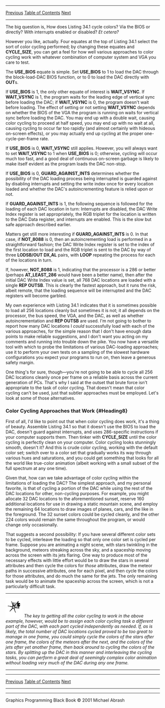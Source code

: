   ------------------------ --------------------------------- --------------------
  [Previous](34-03.html)   [Table of Contents](index.html)   [Next](34-05.html)
  ------------------------ --------------------------------- --------------------

The big question is, How does Listing 34.1 cycle colors? Via the BIOS or
directly? With interrupts enabled or disabled? *Et cetera?*

However you like, actually. Four equates at the top of Listing 34.1
select the sort of color cycling performed; by changing these equates
and **CYCLE\_SIZE**, you can get a feel for how well various approaches
to color cycling work with whatever combination of computer system and
VGA you care to test.

The **USE\_BIOS** equate is simple. Set **USE\_BIOS** to 1 to load the
DAC through the block-load-DAC BIOS function, or to 0 to load the DAC
directly with **OUT**s.

If **USE\_BIOS** is 1, the only other equate of interest is
**WAIT\_VSYNC**. If **WAIT\_VSYNC** is 1, the program waits for the
leading edge of vertical sync before loading the DAC; if **WAIT\_VSYNC**
is 0, the program doesn't wait before loading. The effect of setting or
not setting **WAIT\_VSYNC** depends on whether the BIOS of the VGA the
program is running on waits for vertical sync before loading the DAC.
You may end up with a double wait, causing color cycling to proceed at
half speed, you may end up with no wait at all, causing cycling to occur
far too rapidly (and almost certainly with hideous on-screen effects),
or you may actually end up cycling at the proper one-cycle-per-frame
rate.

If **USE\_BIOS** is 0, **WAIT\_VSYNC** still applies. However, you will
always want to set **WAIT\_VSYNC** to 1 when **USE\_BIOS** is 0;
otherwise, cycling will occur much too fast, and a good deal of
continuous on-screen garbage is likely to make itself evident as the
program loads the DAC non-stop.

If **USE\_BIOS** is 0, **GUARD\_AGAINST\_INTS** determines whether the
possibility of the DAC loading process being interrupted is guarded
against by disabling interrupts and setting the write index once for
every location loaded and whether the DAC's autoincrementing feature is
relied upon or not.

If **GUARD\_AGAINST\_INTS** is 1, the following sequence is followed for
the loading of each DAC location in turn: Interrupts are disabled, the
DAC Write Index register is set appropriately, the RGB triplet for the
location is written to the DAC Data register, and interrupts are
enabled. This is the slow but safe approach described earlier.

Matters get still more interesting if **GUARD\_AGAINST\_INTS** is 0. In
that case, if **NOT\_8088** is 0, then an autoincrementing load is
performed in a straightforward fashion; the DAC Write Index register is
set to the index of the first location to load and the RGB triplet is
sent to the DAC by way of three **LODSB/OUT DX,AL** pairs, with **LOOP**
repeating the process for each of the locations in turn.

If, however, **NOT\_8088** is 1, indicating that the processor is a 286
or better (perhaps **AT\_LEAST\_286** would have been a better name),
then after the initial DAC Write Index value is set, all 768 DAC
locations are loaded with a single **REP OUTSB**. This is clearly the
fastest approach, but it runs the risk, albeit remote, that the loading
sequence will be interrupted and the DAC registers will become garbled.

My own experience with Listing 34.1 indicates that it is sometimes
possible to load all 256 locations cleanly but sometimes it is not; it
all depends on the processor, the bus speed, the VGA, and the DAC, as
well as whether autoincrementation and **REP OUTSB** are used. I'm not
going to bother to report how many DAC locations I *could* successfully
load with each of the various approaches, for the simple reason that I
don't have enough data points to make reliable suggestions, and I don't
want you acting on my comments and running into trouble down the pike.
You now have a versatile tool with which to probe the limitations of
various DAC-loading approaches; use it to perform your own tests on a
sampling of the slowest hardware configurations you expect your programs
to run on, then leave a generous safety margin.

One thing's for sure, though—you're not going to be able to cycle all
256 DAC locations cleanly once per frame on a reliable basis across the
current generation of PCs. That's why I said at the outset that brute
force isn't appropriate to the task of color cycling. That doesn't mean
that color cycling can't be used, just that subtler approaches must be
employed. Let's look at some of those alternatives.

### Color Cycling Approaches that Work {#Heading8}

First of all, I'd like to point out that when color cycling does work,
it's a thing of beauty. Assemble Listing 34.1 so that it doesn't use the
BIOS to load the DAC, doesn't guard against interrupts, and uses
286-specific instructions if your computer supports them. Then tinker
with **CYCLE\_SIZE** until the color cycling is perfectly clean on your
computer. Color cycling looks stunningly smooth, doesn't it? And this is
crude color cycling, working with the default color set; switch over to
a color set that gradually works its way through various hues and
saturations, and you could get something that looks for all the world
like true-color animation (albeit working with a small subset of the
full spectrum at any one time).

Given that, how can we take advantage of color cycling within the
limitations of loading the DAC? The simplest approach, and my personal
favorite, is that of cycling a portion of the DAC while using the rest
of the DAC locations for other, non-cycling purposes. For example, you
might allocate 32 DAC locations to the aforementioned sunset, reserve
160 additional locations for use in drawing a static mountain scene, and
employ the remaining 64 locations to draw images of planes, cars, and
the like in the foreground. The 32 sunset colors could be cycled
cleanly, and the other 224 colors would remain the same throughout the
program, or would change only occasionally.

That suggests a second possibility: If you have several different color
sets to be cycled, interleave the loading so that only one color set is
cycled per frame. Suppose you are animating a night scene, with stars
twinkling in the background, meteors streaking across the sky, and a
spaceship moving across the screen with its jets flaring. One way to
produce most of the necessary effects with little effort would be to
draw the stars in several attributes and then cycle the colors for
*those* attributes, draw the meteor paths in successive attributes, one
for each pixel, and then cycle the colors for those attributes, and do
much the same for the jets. The only remaining task would be to animate
the spaceship across the screen, which is not a particularly difficult
task.

  ------------------- -----------------------------------------------------------------------------------------------------------------------------------------------------------------------------------------------------------------------------------------------------------------------------------------------------------------------------------------------------------------------------------------------------------------------------------------------------------------------------------------------------------------------------------------------------------------------------------------------------------------------------------------------------------------------------------------------------------------------------------------------
  ![](images/i.jpg)   *The key to getting all the color cycling to work in the above example, however, would be to assign each color cycling task a different part of the DAC, with each part cycled independently as needed. If, as is likely, the total number of DAC locations cycled proved to be too great to manage in one frame, you could simply cycle the colors of the stars after one frame, the colors of the meteors after the next, and the colors of the jets after yet another frame, then back around to cycling the colors of the stars. By splitting up the DAC in this manner and interleaving the cycling tasks, you can perform a great deal of seemingly complex color animation without loading very much of the DAC during any one frame.*
  ------------------- -----------------------------------------------------------------------------------------------------------------------------------------------------------------------------------------------------------------------------------------------------------------------------------------------------------------------------------------------------------------------------------------------------------------------------------------------------------------------------------------------------------------------------------------------------------------------------------------------------------------------------------------------------------------------------------------------------------------------------------------------

  ------------------------ --------------------------------- --------------------
  [Previous](34-03.html)   [Table of Contents](index.html)   [Next](34-05.html)
  ------------------------ --------------------------------- --------------------

* * * * *

Graphics Programming Black Book © 2001 Michael Abrash
